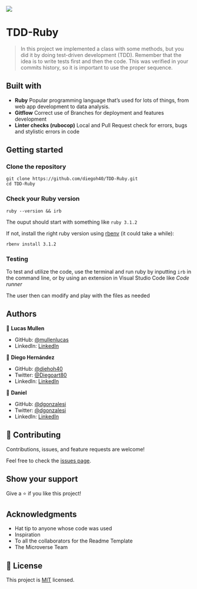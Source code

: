 ![](https://img.shields.io/badge/Microverse-blueviolet)

# TDD-Ruby

> In this project we implemented a class with some methods, but you did it by doing test-driven development (TDD). Remember that the idea is to write tests first and then the code. This was verified in your commits history, so it is important to use the proper sequence.

## Built with

- **Ruby** Popular programming language that’s used for lots of things, from web app development to data analysis.
- **Gitflow** Correct use of Branches for deployment and features development
- **Linter checks (rubocop)** Local and Pull Request check for errors, bugs and stylistic errors in code

## Getting started

### Clone the repository

```shell
git clone https://github.com/diegoh40/TDD-Ruby.git
cd TDD-Ruby
```

### Check your Ruby version

```shell
ruby --version && irb
```

The ouput should start with something like `ruby 3.1.2`

If not, install the right ruby version using [rbenv](https://github.com/rbenv/rbenv) (it could take a while):

```shell
rbenv install 3.1.2
```

### Testing

To test and utilize the code, use the terminal and run ruby by inputting `irb` in the command line, or by using an extension in Visual Studio Code like *Code runner*

The user then can modify and play with the files as needed

<!-- ### Install dependencies

Using [Bundler](https://github.com/bundler/bundler) and [Yarn](https://github.com/yarnpkg/yarn):

```shell
bundle && yarn
``` -->

## Authors

👤 **Lucas Mullen**

- GitHub: [@mullenlucas](https://github.com/mullenlucas)
- LinkedIn: [LinkedIn](https://www.linkedin.com/in/lucas-mullen-447312119/)

👤 **Diego Hernández**

- GitHub: [@diehoh40](https://github.com/diegoh40)
- Twitter: [@Diegoart80](https://twitter.com/Diegoart80)
- LinkedIn: [LinkedIn](https://www.linkedin.com/in/diegoarturoh/)

👤 **Daniel**

- GitHub: [@dgonzalesi](https://github.com/dgonzalesi/)
- Twitter: [@dgonzalesi](https://twitter.com/dgonzalesi/)
- LinkedIn: [LinkedIn](https://www.linkedin.com/in/daniel-g-sierra-60472719/)

## 🤝 Contributing

Contributions, issues, and feature requests are welcome!

Feel free to check the [issues page](../../issues/).

## Show your support

Give a ⭐️ if you like this project!

## Acknowledgments

- Hat tip to anyone whose code was used
- Inspiration
- To all the collaborators for the Readme Template
- The Microverse Team

## 📝 License

This project is [MIT](./LICENSE.md) licensed.